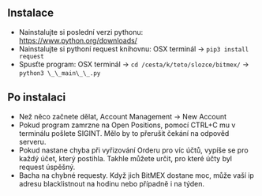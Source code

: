 ## Instalace

- Nainstalujte si poslední verzi pythonu: https://www.python.org/downloads/
- Nainstalujte si pythoní request knihovnu: OSX terminál &rightarrow; `pip3 install request`
- Spusťte program: OSX terminál &rightarrow; `cd /cesta/k/teto/slozce/bitmex/` &rightarrow; `python3 \_\_main\_\_.py`

## Po instalaci

- Než něco začnete dělat, Account Management &rightarrow; New Account
- Pokud program zamrzne na Open Positions, pomocí CTRL+C mu v terminálu pošlete SIGINT. Mělo by to přerušit čekání na odpověd serveru.
- Pokud nastane chyba při vyřizování Orderu pro víc účtů, vypíše se pro každý účet, který postihla. Takhle můžete určit, pro které účty byl request úspěšný.
- Bacha na chybné requesty. Když jich BitMEX dostane moc, může vaší ip adresu blacklistnout na hodinu nebo případně i na týden.